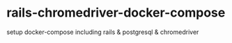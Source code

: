# rails-chromedriver-docker-compose
setup docker-compose including rails &amp; postgresql &amp; chromedriver
